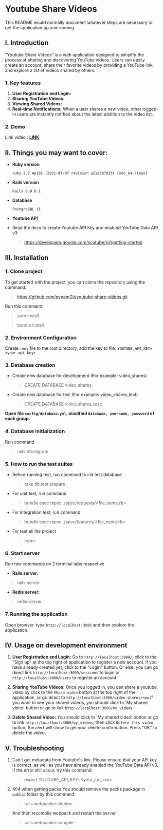 # Youtube Share Videos

This README would normally document whatever steps are necessary to get the
application up and running.

## I. Introduction
"Youtube Share Videos" is a web application designed to simplify the process of sharing and discovering YouTube videos. Users can easily create an account, share their favorite videos by providing a YouTube link, and explore a list of videos shared by others.

### 1. Key features
1. **User Registration and Login:** 
2. **Sharing YouTube Videos:**
3. **Viewing Shared Videos:**
4. **Real-time Notifications:** When a user shares a new video, other logged-in users are instantly notified about the latest addition to the video list.

### 2. Demo
Link video : [**LINK**](https://drive.google.com/file/d/1koWTkrxYIm8fmlZvqPoKGiAXZBJgxTOf/view?usp=sharing)
## II. Things you may want to cover:

* **Ruby version**

  `ruby 2.7.4p191 (2021-07-07 revision a21a3b7d23) [x86_64-linux]`
* **Rails version**

  `Rails 6.0.6.1`

* **Database**

  `PostgreSQL 11`
* **Youtube API**

- Read the docs to create Youtube API Key and enabled YouTube Data API v3:
    > https://developers.google.com/youtube/v3/getting-started
  
## III. Installation
### 1. Clone project

  To get started with the project, you can clone the repository using the command:
  > https://github.com/pvnamGit/youtube-share-videos.git

  Run this command
  > yarn install
  >
  > bundle install

### 2. Environment Configuration

Create `.env` file to the root directory, add the key to file:
`YOUTUBE_API_KEY=<your_api_key>`

### 3. Database creation

- Create new database for development (For example: video_shares)
  > CREATE DATABASE video_shares;


- Create new database for test (For example: video_shares_test)
  > CREATE DATABASE video_shares_test;

**Open file `config/database.yml`, modified `database, username, password` of each group.**

### 4. Database initialization

  Run command

  > rails db:migrate

### 5. How to run the test suites
- Before running test, run command to init test database
  > rake db:test:prepare
- For unit test, run command
  > bundle exec rspec ./spec/requests/<file_name.rb>
- For integration test, run command
  > bundle exec rspec ./spec/features/<file_name.rb>
- For test all the project
  > rspec

### 6. Start server
Run two commands on 2 terminal tabs respective
- **Rails server:**
> rails server
- **Redis server:**
> redis-server

### 7. Running the application
Open browser, type `http://localhost:3000` and then explore the application.

## IV. Usage on development environment
1. **User Registration and Login:**
Go to `http://localhost:3000/`, click to the "Sign up" at the top right of application to register a new account.
If you have already created yet, click to the "Login" button. Or else, you can go direct link `http://localhost:3000/sessions` to login or `http://localhost:3000/users` to register an account.

2. **Sharing YouTube Videos:**
Once you logged in, you can share a youtube video by click to the `Share video` button at the top right of the application, or go direct to `http://localhost:3000/video_shares/new` 
If you want to see your shared videos, you should click to 'My shared video' button or go to link `http://localhost:3000/my_videos`

3. **Delete Shared Video:**
   You should click to 'My shared video' button or go to link `http://localhost:3000/my_videos`, then click `Delete this video` button, the alert will show to get your delete confirmation. Press "OK" to delete the video.

## V. Troubleshooting
1. Can't get metadata from Youtube's link.
    Please ensure that your API key is correct, as well as you have already enabled the YouTube Data API v3. If the error still occur, try this command: 
    > export YOUTUBE_API_KEY=<your_api_key>
2. 404 when getting packs
    You should remove the packs package in `public` folder by this command
    > rails webpacker:clobber
   
    And then recomplie webpack and restart the server.
    > rails webpacker:compile 
 
